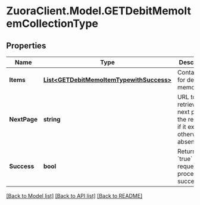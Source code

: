 # ZuoraClient.Model.GETDebitMemoItemCollectionType

## Properties

Name | Type | Description | Notes
------------ | ------------- | ------------- | -------------
**Items** | [**List&lt;GETDebitMemoItemTypewithSuccess&gt;**](GETDebitMemoItemTypewithSuccess.md) | Container for debit memo items.  | [optional] 
**NextPage** | **string** | URL to retrieve the next page of the response if it exists; otherwise absent.  | [optional] 
**Success** | **bool** | Returns &#x60;true&#x60; if the request was processed successfully. | [optional] 

[[Back to Model list]](../README.md#documentation-for-models) [[Back to API list]](../README.md#documentation-for-api-endpoints) [[Back to README]](../README.md)

